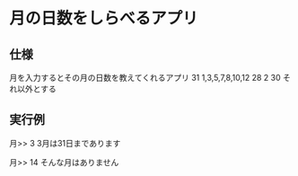 # 月の日数をしらべるアプリ

## 仕様
月を入力するとその月の日数を教えてくれるアプリ
31 1,3,5,7,8,10,12
28 2
30 それ以外とする

## 実行例
月>> 3
3月は31日まであります

月>> 14
そんな月はありません

